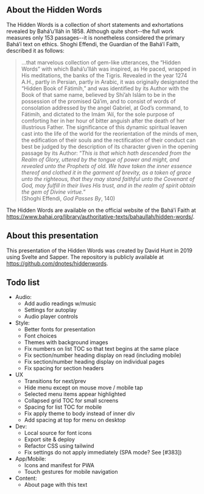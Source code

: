 ## About the Hidden Words

The Hidden Words is a collection of short statements and exhortations revealed by Bahá’u’lláh in 1858. Although quite short--the full work measures only 153 passages--it is nonetheless considered the primary Bahá’í text on ethics. Shoghi Effendi, the Guardian of the Bahá’í Faith, described it as follows:

> ...that marvelous collection of gem-like utterances, the “Hidden Words” with which Bahá’u’lláh was inspired, as He paced, wrapped in His meditations, the banks of the Tigris. Revealed in the year 1274 A.H., partly in Persian, partly in Arabic, it was originally designated the “Hidden Book of Fátimih,” and was identified by its Author with the Book of that same name, believed by Shí’ah Islám to be in the possession of the promised Qá’im, and to consist of words of consolation addressed by the angel Gabriel, at God’s command, to Fátimih, and dictated to the Imám ‘Alí, for the sole purpose of comforting her in her hour of bitter anguish after the death of her illustrious Father. The significance of this dynamic spiritual leaven cast into the life of the world for the reorientation of the minds of men, the edification of their souls and the rectification of their conduct can best be judged by the description of its character given in the opening passage by its Author: “_This is that which hath descended from the Realm of Glory, uttered by the tongue of power and might, and revealed unto the Prophets of old. We have taken the inner essence thereof and clothed it in the garment of brevity, as a token of grace unto the righteous, that they may stand faithful unto the Covenant of God, may fulfill in their lives His trust, and in the realm of spirit obtain the gem of Divine virtue._”  
(Shoghi Effendi, _God Passes By_, 140)

The Hidden Words are available on the official website of the Bahá’í Faith at https://www.bahai.org/library/authoritative-texts/bahaullah/hidden-words/.

## About this presentation

This presentation of the Hidden Words was created by David Hunt in 2019 using Svelte and Sapper. The repository is publicly available at https://github.com/dnotes/hiddenwords.

## Todo list

  * Audio:
    * Add audio readings w/music
    * Settings for autoplay
    * Audio player controls
  * Style:
    * Better fonts for presentation
    * Font choices
    * Themes with background images
    * Fix numbers on list TOC so that text begins at the same place
    * Fix section/number heading display on read (including mobile)
    * Fix section/number heading display on individual pages
    * Fix spacing for section headers
  * UX
    * Transitions for next/prev
    * Hide menu except on mouse move / mobile tap
    * Selected menu items appear highlighted
    * Collapsed grid TOC for small screens
    * Spacing for list TOC for mobile
    * Fix apply theme to body instead of inner div
    * Add spacing at top for menu on desktop
  * Dev:
    * Local source for font icons
    * Export site & deploy
    * Refactor CSS using tailwind
    * Fix settings do not apply immediately (SPA mode? See [#383])
  * App/Mobile:
    * Icons and manifest for PWA
    * Touch gestures for mobile navigation
  * Content:
    * About page with this text